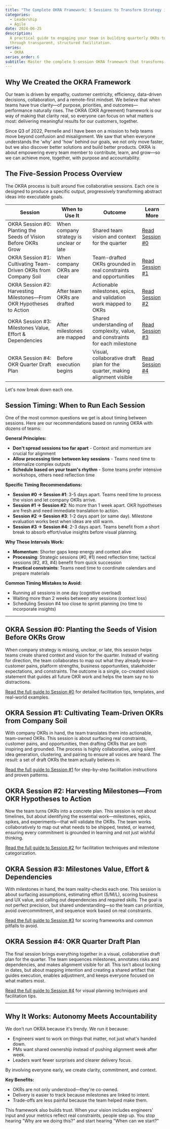 ```yaml
---
title: "The Complete OKRA Framework: 5 Sessions to Transform Strategy into Team-Owned OKRs"
categories:
  - Leadership
  - Agile
date: 2024-06-25
description:
  A practical guide to engaging your team in building quarterly OKRs together
  through transparent, structured facilitation.
series:
  - OKRA
series_order: 6
subtitle: Master the complete 5-session OKRA framework that transforms abstract company goals into team-owned OKRs with full buy-in and clear execution plans
---
```


## Why We Created the OKRA Framework

Our team is driven by empathy, customer centricity, efficiency, data-driven decisions, collaboration, and a remote-first mindset. We believe that when teams have true clarity—of purpose, priorities, and outcomes—performance naturally rises. The OKRA (OKR Agreement) framework is our way of making that clarity real, so everyone can focus on what matters most: delivering meaningful results for our customers, together.

Since Q3 of 2022, Pernelle and I have been on a mission to help teams move beyond confusion and misalignment. We saw that when everyone understands the 'why' and 'how' behind our goals, we not only move faster, but we also discover better solutions and build better products. OKRA is about empowering every team member to contribute, learn, and grow—so we can achieve more, together, with purpose and accountability.

## The Five-Session Process Overview

The OKRA process is built around five collaborative sessions. Each one is designed to produce a specific output, progressively transforming abstract ideas into executable goals.

| Session                                                              | When to Use It                           | Outcome                                                                       | Learn More                                                                           |
| -------------------------------------------------------------------- | ---------------------------------------- | ----------------------------------------------------------------------------- | ------------------------------------------------------------------------------------ |
| OKRA Session #0: Planting the Seeds of Vision Before OKRs Grow       | When company strategy is unclear or late | Shared team vision and context for the quarter                                | [Read Session #0](/posts/2023-03-18-session-0-product-vision/)                       |
| OKRA Session #1: Cultivating Team-Driven OKRs from Company Soil      | When company OKRs are clear              | Team-drafted OKRs grounded in real constraints and opportunities              | [Read Session #1](/posts/2023-04-08-session-1-okrs-ideation/)                        |
| OKRA Session #2: Harvesting Milestones—From OKR Hypotheses to Action | After team OKRs are drafted              | Actionable milestones, epics, and validation work mapped to OKRs              | [Read Session #2](/posts/2023-04-18-session-2-milestones-brainstorming/)             |
| OKRA Session #3: Milestones Value, Effort & Dependencies             | After milestones are mapped              | Shared understanding of complexity, value, and constraints for each milestone | [Read Session #3](/posts/2024-04-08-session-3-milestones-effort-value-dependencies/) |
| OKRA Session #4: OKR Quarter Draft Plan                              | Before execution begins                  | Visual, collaborative draft plan for the quarter, making alignment visible    | [Read Session #4](/posts/2024-05-10-session-4-quarter-draft-plan/)                   |

Let's now break down each one.

## Session Timing: When to Run Each Session

One of the most common questions we get is about timing between sessions. Here are our recommendations based on running OKRA with dozens of teams:

**General Principles:**

- **Don't spread sessions too far apart** - Context and momentum are crucial for alignment
- **Allow processing time between key sessions** - Teams need time to internalize complex outputs
- **Schedule based on your team's rhythm** - Some teams prefer intensive workshops, others need reflection time

**Specific Timing Recommendations:**

- **Session #0 → Session #1**: 3-5 days apart. Teams need time to process the vision and let company OKRs arrive.
- **Session #1 → Session #2**: No more than 1 week apart. OKR hypotheses are fresh and need immediate translation to action.
- **Session #2 → Session #3**: 1-2 days apart (or same day). Milestone evaluation works best when ideas are still warm.
- **Session #3 → Session #4**: 2-3 days apart. Teams benefit from a short break to absorb effort/value insights before visual planning.

**Why These Intervals Work:**

- **Momentum**: Shorter gaps keep energy and context alive
- **Processing**: Strategic sessions (#0, #1) need reflection time; tactical sessions (#2, #3, #4) benefit from quick succession
- **Practical constraints**: Teams need time to coordinate calendars and prepare materials

**Common Timing Mistakes to Avoid:**

- Running all sessions in one day (cognitive overload)
- Waiting more than 2 weeks between any sessions (context loss)
- Scheduling Session #4 too close to sprint planning (no time to incorporate insights)

---

## OKRA Session #0: Planting the Seeds of Vision Before OKRs Grow

When company strategy is missing, unclear, or late, this session helps teams create shared context and vision for the quarter. Instead of waiting for direction, the team collaborates to map out what they already know—customer pains, platform strengths, business opportunities, stakeholder expectations, and constraints. The outcome is a single, co-created vision statement that guides all future OKR work and helps the team say no to distractions.

[Read the full guide to Session #0](/posts/2023-03-18-session-0-product-vision/) for detailed facilitation tips, templates, and real-world examples.

## OKRA Session #1: Cultivating Team-Driven OKRs from Company Soil

With company OKRs in hand, the team translates them into actionable, team-owned OKRs. This session is about surfacing real constraints, customer pains, and opportunities, then drafting OKRs that are both inspiring and grounded. The process is highly collaborative, using silent idea generation, clustering, and pairing to ensure all voices are heard. The result: a set of draft OKRs the team actually believes in.

[Read the full guide to Session #1](/posts/2023-04-08-session-1-okrs-ideation/) for step-by-step facilitation instructions and proven patterns.

## OKRA Session #2: Harvesting Milestones—From OKR Hypotheses to Action

Now the team turns OKRs into a concrete plan. This session is not about timelines, but about identifying the essential work—milestones, epics, spikes, and experiments—that will validate the OKRs. The team works collaboratively to map out what needs to be shipped, tested, or learned, ensuring every commitment is grounded in learning and not just wishful thinking.

[Read the full guide to Session #2](/posts/2023-04-18-session-2-milestones-brainstorming/) for facilitation techniques and milestone categorization.

## OKRA Session #3: Milestones Value, Effort & Dependencies

With milestones in hand, the team reality-checks each one. This session is about surfacing assumptions, estimating effort (S/M/L), scoring business and UX value, and calling out dependencies and required skills. The goal is not perfect precision, but shared understanding—so the team can prioritize, avoid overcommitment, and sequence work based on real constraints.

[Read the full guide to Session #3](/posts/2024-04-08-session-3-milestones-effort-value-dependencies/) for scoring frameworks and common pitfalls to avoid.

## OKRA Session #4: OKR Quarter Draft Plan

The final session brings everything together in a visual, collaborative draft plan for the quarter. The team sequences milestones, annotates risks and dependencies, and makes alignment visible for all. This isn't about locking in dates, but about mapping intention and creating a shared artifact that guides execution, enables adjustment, and keeps everyone focused on what matters most.

[Read the full guide to Session #4](/posts/2024-05-10-session-4-quarter-draft-plan/) for visual planning techniques and facilitation tips.

---

## Why It Works: Autonomy Meets Accountability

We don't run OKRA because it's trendy. We run it because:

- Engineers want to work on things that matter, not just what's handed down.
- PMs want shared ownership instead of pushing alignment week after week.
- Leaders want fewer surprises and clearer delivery focus.

By involving everyone early, we create clarity, commitment, and context.

**Key Benefits:**

- OKRs are not only understood—they're co-owned.
- Delivery is easier to track because milestones are linked to intent.
- Trade-offs are less painful because the team helped make them.

This framework also builds trust. When your vision includes engineers' input and your metrics reflect real constraints, people step up. You stop hearing "Why are we doing this?" and start hearing "When can we start?"
